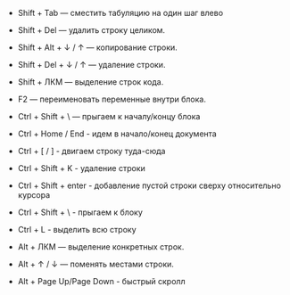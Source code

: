 - Shift + Tab — сместить табуляцию на один шаг влево
- Shift + Del — удалить строку целиком.
- Shift + Alt + ↓ / ↑ — копирование строки.
- Shift + Del + ↓ / ↑ — удаление строки.
- Shift + ЛКМ — выделение строк кода.

- F2 — переименовать переменные внутри блока.

- Ctrl + Shift + \ — прыгаем к началу/концу блока
- Ctrl + Home / End - идем в начало/конец документа
- Ctrl + [ / ] - двигаем строку туда-сюда
- Ctrl + Shift + K - удаление строки
- Ctrl + Shift + enter - добавление пустой строки сверху относительно курсора
- Ctrl + Shift + \ - прыгаем к блоку
- Ctrl + L - выделить всю строку

- Alt + ЛКМ — выделение конкретных строк.
- Alt + ↑ / ↓ — поменять местами строки.
- Alt + Page Up/Page Down - быстрый скролл
